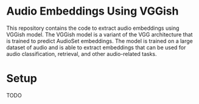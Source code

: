 # Audio Embeddings Using VGGish
This repository contains the code to extract audio embeddings using VGGish model. The VGGish model is a variant of the VGG architecture that is trained to predict AudioSet embeddings. The model is trained on a large dataset of audio and is able to extract embeddings that can be used for audio classification, retrieval, and other audio-related tasks.

# Setup
TODO
